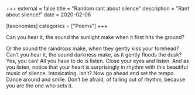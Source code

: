 +++
external = false
title = "Random rant about silence"
description = "Rant about silence!"
date = 2020-02-06

[taxonomies]
categories = ["Poems"]
+++

Can you hear it, the sound the sunlight make when it first hits the ground?
<!-- more -->
Or the sound the raindrops make, when they gently kiss your forehead? Can’t you hear it, the sound darkness make, as it gently floods the dusk? Yes, you can! All you have to do is listen. Close your eyes and listen. And as you listen, notice that your heart is surprisingly in rhythm with this beautiful music of silence. Intoxicating, isn’t? Now go ahead and set the tempo. Dance around and smile. Don’t be afraid, of falling out of rhythm, because you are the one who sets it.
